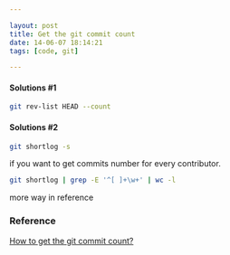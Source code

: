 ```yaml
---

layout: post
title: Get the git commit count
date: 14-06-07 18:14:21
tags: [code, git]

---
```


#### Solutions #1

```bash
git rev-list HEAD --count
```
#### Solutions #2

```bash
git shortlog -s
```

if you want to get commits number for every contributor.

```bash
git shortlog | grep -E '^[ ]+\w+' | wc -l
```
more way in reference

### Reference
[How to get the git commit count?](https://stackoverflow.com/questions/677436/how-to-get-the-git-commit-count)

